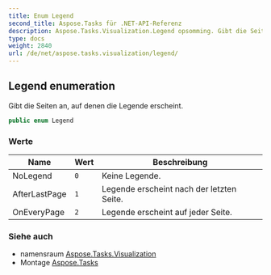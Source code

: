 ```yaml
---
title: Enum Legend
second_title: Aspose.Tasks für .NET-API-Referenz
description: Aspose.Tasks.Visualization.Legend opsomming. Gibt die Seiten an auf denen die Legende erscheint.
type: docs
weight: 2840
url: /de/net/aspose.tasks.visualization/legend/
---
```

## Legend enumeration

Gibt die Seiten an, auf denen die Legende erscheint.

```csharp
public enum Legend
```

### Werte

| Name | Wert | Beschreibung |
| --- | --- | --- |
| NoLegend | `0` | Keine Legende. |
| AfterLastPage | `1` | Legende erscheint nach der letzten Seite. |
| OnEveryPage | `2` | Legende erscheint auf jeder Seite. |

### Siehe auch

* namensraum [Aspose.Tasks.Visualization](../../aspose.tasks.visualization/)
* Montage [Aspose.Tasks](../../)


